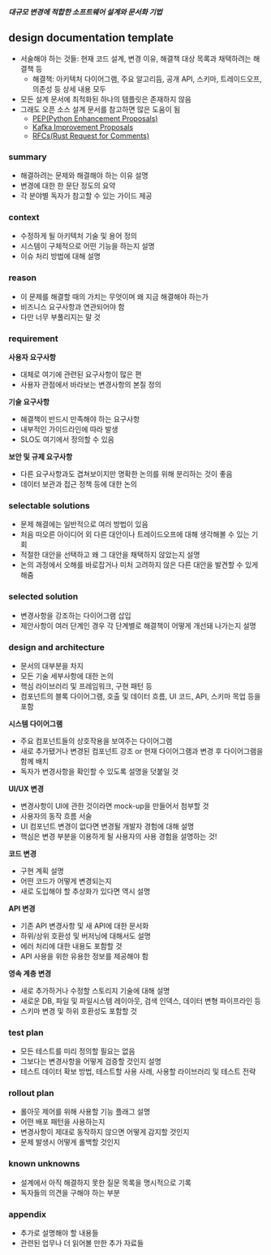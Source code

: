 **_대규모 변경에 적합한 소프트웨어 설계와 문서화 기법_**

## design documentation template

- 서술해야 하는 것들: 현재 코드 설계, 변경 이유, 해결책 대상 목록과 채택하려는 해결책 등
  - 해결책: 아키텍처 다이어그램, 주요 알고리듬, 공개 API, 스키마, 트레이드오프, 의존성 등 상세 내용 모두
- 모든 설계 문서에 최적화된 하나의 템플릿은 존재하지 않음
- 그래도 오픈 소스 설계 문서를 참고하면 많은 도움이 됨
  - [PEP(Python Enhancement Proposals)](https://github.com/python/peps)
  - [Kafka Improvement Proposals](https://cwiki.apache.org/confluence/display/KAFKA/Kafka+Improvement+Proposals)
  - [RFCs(Rust Request for Comments)](https://github.com/rust-lang/rfcs)

### summary

- 해결하려는 문제와 해결해야 하는 이유 설명
- 변경에 대한 한 문단 정도의 요약
- 각 분야별 독자가 참고할 수 있는 가이드 제공

### context

- 수정하게 될 아키텍처 기술 및 용어 정의
- 시스템이 구체적으로 어떤 기능을 하는지 설명
- 이슈 처리 방법에 대해 설명

### reason

- 이 문제를 해결할 때의 가치는 무엇이며 왜 지금 해결해야 하는가
- 비즈니스 요구사항과 연관되어야 함
- 다만 너무 부풀리지는 말 것

### requirement

**사용자 요구사항**

- 대체로 여기에 관련된 요구사항이 많은 편
- 사용자 관점에서 바라보는 변경사항의 본질 정의

**기술 요구사항**

- 해결책이 반드시 만족해야 하는 요구사항
- 내부적인 가이드라인에 따라 발생
- SLO도 여기에서 정의할 수 있음

**보안 및 규제 요구사항**

- 다른 요구사항과도 겹쳐보이지만 명확한 논의를 위해 분리하는 것이 좋음
- 데이터 보관과 접근 정책 등에 대한 논의

### selectable solutions

- 문제 해결에는 일반적으로 여러 방법이 있음
- 처음 떠오른 아이디어 외 다른 대안이나 트레이드오프에 대해 생각해볼 수 있는 기회
- 적절한 대안을 선택하고 왜 그 대안을 채택하지 않았는지 설명
- 논의 과정에서 오해를 바로잡거나 미처 고려하지 않은 다른 대안을 발견할 수 있게 해줌

### selected solution

- 변경사항을 강조하는 다이어그램 삽입
- 제안사항이 여러 단계인 경우 각 단계별로 해결책이 어떻게 개선돼 나가는지 설명

### design and architecture

- 문서의 대부분을 차지
- 모든 기술 세부사항에 대한 논의
- 핵심 라이브러리 및 프레임워크, 구현 패턴 등
- 컴포넌트의 블록 다이어그램, 호출 및 데이터 흐름, UI 코드, API, 스키마 목업 등을 포함

**시스템 다이어그램**

- 주요 컴포넌트들의 상호작용을 보여주는 다이어그램
- 새로 추가됐거나 변경된 컴포넌트 강조 or 현재 다이어그램과 변경 후 다이어그램을 함께 배치
- 독자가 변경사항을 확인할 수 있도록 설명을 덧붙일 것

**UI/UX 변경**

- 변경사항이 UI에 관한 것이라면 mock-up을 만들어서 첨부할 것
- 사용자의 동작 흐름 서술
- UI 컴포넌트 변경이 없다면 변경될 개발자 경험에 대해 설명
- 핵심은 변경 부분을 이용하게 될 사용자의 사용 경험을 설명하는 것!

**코드 변경**

- 구현 계획 설명
- 어떤 코드가 어떻게 변경되는지
- 새로 도입해야 할 추상화가 있다면 역시 설명

**API 변경**

- 기존 API 변경사항 및 새 API에 대한 문서화
- 하위/상위 호환성 및 버저닝에 대해서도 설명
- 에러 처리에 대한 내용도 포함할 것
- API 사용을 위한 유용한 정보를 제공해야 함

**영속 계층 변경**

- 새로 추가하거나 수정할 스토리지 기술에 대해 설명
- 새로운 DB, 파일 및 파일시스템 레이아웃, 검색 인덱스, 데이터 변형 파이프라인 등
- 스키마 변경 및 하위 호환성도 포함할 것

### test plan

- 모든 테스트를 미리 정의할 필요는 없음
- 그보다는 변경사항을 어떻게 검증할 것인지 설명
- 테스트 데이터 확보 방법, 테스트할 사용 사례, 사용할 라이브러리 및 테스트 전략

### rollout plan

- 롤아웃 제어를 위해 사용할 기능 플래그 설명
- 어떤 배포 패턴을 사용하는지
- 변경사항이 제대로 동작하지 않으면 어떻게 감지할 것인지
- 문제 발생시 어떻게 롤백할 것인지

### known unknowns

- 설계에서 아직 해결하지 못한 질문 목록을 명시적으로 기록
- 독자들의 의견을 구해야 하는 부분

### appendix

- 추가로 설명해야 할 내용들
- 관련된 업무나 더 읽어볼 만한 추가 자료들
